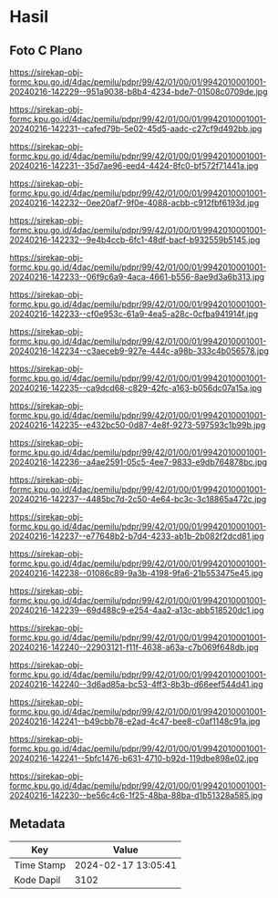 # Hasil

## Foto C Plano

https://sirekap-obj-formc.kpu.go.id/4dac/pemilu/pdpr/99/42/01/00/01/9942010001001-20240216-142229--951a9038-b8b4-4234-bde7-01508c0709de.jpg

https://sirekap-obj-formc.kpu.go.id/4dac/pemilu/pdpr/99/42/01/00/01/9942010001001-20240216-142231--cafed79b-5e02-45d5-aadc-c27cf9d492bb.jpg

https://sirekap-obj-formc.kpu.go.id/4dac/pemilu/pdpr/99/42/01/00/01/9942010001001-20240216-142231--35d7ae96-eed4-4424-8fc0-bf572f71441a.jpg

https://sirekap-obj-formc.kpu.go.id/4dac/pemilu/pdpr/99/42/01/00/01/9942010001001-20240216-142232--0ee20af7-9f0e-4088-acbb-c912fbf6193d.jpg

https://sirekap-obj-formc.kpu.go.id/4dac/pemilu/pdpr/99/42/01/00/01/9942010001001-20240216-142232--9e4b4ccb-6fc1-48df-bacf-b932559b5145.jpg

https://sirekap-obj-formc.kpu.go.id/4dac/pemilu/pdpr/99/42/01/00/01/9942010001001-20240216-142233--06f9c6a9-4aca-4661-b556-8ae9d3a6b313.jpg

https://sirekap-obj-formc.kpu.go.id/4dac/pemilu/pdpr/99/42/01/00/01/9942010001001-20240216-142233--cf0e953c-61a9-4ea5-a28c-0cfba941914f.jpg

https://sirekap-obj-formc.kpu.go.id/4dac/pemilu/pdpr/99/42/01/00/01/9942010001001-20240216-142234--c3aeceb9-927e-444c-a98b-333c4b056578.jpg

https://sirekap-obj-formc.kpu.go.id/4dac/pemilu/pdpr/99/42/01/00/01/9942010001001-20240216-142235--ca9dcd68-c829-42fc-a163-b056dc07a15a.jpg

https://sirekap-obj-formc.kpu.go.id/4dac/pemilu/pdpr/99/42/01/00/01/9942010001001-20240216-142235--e432bc50-0d87-4e8f-9273-597593c1b99b.jpg

https://sirekap-obj-formc.kpu.go.id/4dac/pemilu/pdpr/99/42/01/00/01/9942010001001-20240216-142236--a4ae2591-05c5-4ee7-9833-e9db764878bc.jpg

https://sirekap-obj-formc.kpu.go.id/4dac/pemilu/pdpr/99/42/01/00/01/9942010001001-20240216-142237--4485bc7d-2c50-4e64-bc3c-3c18865a472c.jpg

https://sirekap-obj-formc.kpu.go.id/4dac/pemilu/pdpr/99/42/01/00/01/9942010001001-20240216-142237--e77648b2-b7d4-4233-ab1b-2b082f2dcd81.jpg

https://sirekap-obj-formc.kpu.go.id/4dac/pemilu/pdpr/99/42/01/00/01/9942010001001-20240216-142238--01086c89-9a3b-4198-9fa6-21b553475e45.jpg

https://sirekap-obj-formc.kpu.go.id/4dac/pemilu/pdpr/99/42/01/00/01/9942010001001-20240216-142239--69d488c9-e254-4aa2-a13c-abb518520dc1.jpg

https://sirekap-obj-formc.kpu.go.id/4dac/pemilu/pdpr/99/42/01/00/01/9942010001001-20240216-142240--22903121-f11f-4638-a63a-c7b069f648db.jpg

https://sirekap-obj-formc.kpu.go.id/4dac/pemilu/pdpr/99/42/01/00/01/9942010001001-20240216-142240--3d6ad85a-bc53-4ff3-8b3b-d66eef544d41.jpg

https://sirekap-obj-formc.kpu.go.id/4dac/pemilu/pdpr/99/42/01/00/01/9942010001001-20240216-142241--b49cbb78-e2ad-4c47-bee8-c0af1148c91a.jpg

https://sirekap-obj-formc.kpu.go.id/4dac/pemilu/pdpr/99/42/01/00/01/9942010001001-20240216-142241--5bfc1476-b631-4710-b92d-119dbe898e02.jpg

https://sirekap-obj-formc.kpu.go.id/4dac/pemilu/pdpr/99/42/01/00/01/9942010001001-20240216-142230--be56c4c6-1f25-48ba-88ba-d1b51328a585.jpg


## Metadata

| Key        | Value               |
| ---------- | ------------------- |
| Time Stamp | 2024-02-17 13:05:41 |
| Kode Dapil | 3102                |



